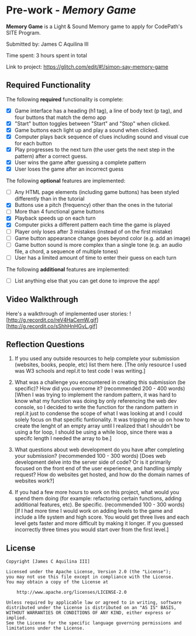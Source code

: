 # Pre-work - *Memory Game*

**Memory Game** is a Light & Sound Memory game to apply for CodePath's SITE Program. 

Submitted by: James C Aquilina III

Time spent: 3 hours spent in total

Link to project: https://glitch.com/edit/#!/simon-say-memory-game

## Required Functionality

The following **required** functionality is complete:

* [x] Game interface has a heading (h1 tag), a line of body text (p tag), and four buttons that match the demo app
* [x] "Start" button toggles between "Start" and "Stop" when clicked. 
* [x] Game buttons each light up and play a sound when clicked. 
* [x] Computer plays back sequence of clues including sound and visual cue for each button
* [x] Play progresses to the next turn (the user gets the next step in the pattern) after a correct guess. 
* [x] User wins the game after guessing a complete pattern
* [x] User loses the game after an incorrect guess

The following **optional** features are implemented:

* [ ] Any HTML page elements (including game buttons) has been styled differently than in the tutorial
* [x] Buttons use a pitch (frequency) other than the ones in the tutorial
* [ ] More than 4 functional game buttons
* [x] Playback speeds up on each turn
* [x] Computer picks a different pattern each time the game is played
* [ ] Player only loses after 3 mistakes (instead of on the first mistake)
* [ ] Game button appearance change goes beyond color (e.g. add an image)
* [ ] Game button sound is more complex than a single tone (e.g. an audio file, a chord, a sequence of multiple tones)
* [ ] User has a limited amount of time to enter their guess on each turn

The following **additional** features are implemented:

- [ ] List anything else that you can get done to improve the app!

## Video Walkthrough

Here's a walkthrough of implemented user stories:
![http://g.recordit.co/reV4HaCemW.gif]
[http://g.recordit.co/sShhHnHGvL.gif]


## Reflection Questions
1. If you used any outside resources to help complete your submission (websites, books, people, etc) list them here. 
[The only resource I used was W3 schools and repl.it to test code I was writing.]

2. What was a challenge you encountered in creating this submission (be specific)? How did you overcome it? (recommended 200 - 400 words) 
[When I was trying to implement the random pattern, it was hard to know what my function was doing by only referencing the 
web dev console, so I decided to write the function for the random pattern in repl.it just to condense the scope of what I was
looking at and I could solely focus on that specific funtionality. It was tripping me up on how to create the lenght of an empty array
until I realized that I shouldn't be using a for loop, I should be using a while loop, since there was a specifc length I needed the array
to be.]

3. What questions about web development do you have after completing your submission? (recommended 100 - 300 words) 
[Does web development delve into the server side of code? Or is it primarily focused on the front end of the user experience, and 
handling simply request? How do websites get hosted, and how do the domain names of websites work?]

4. If you had a few more hours to work on this project, what would you spend them doing (for example: refactoring certain functions, adding additional features, etc). Be specific. (recommended 100 - 300 words) 
[If I had more time I would work on adding levels to the game and include a life system and high score. You would get three lives and each level gets faster
and more difficult by making it longer. If you guessed incorrectly three times you would start over from the first level.]



## License

    Copyright [James C Aquilina III]

    Licensed under the Apache License, Version 2.0 (the "License");
    you may not use this file except in compliance with the License.
    You may obtain a copy of the License at

        http://www.apache.org/licenses/LICENSE-2.0

    Unless required by applicable law or agreed to in writing, software
    distributed under the License is distributed on an "AS IS" BASIS,
    WITHOUT WARRANTIES OR CONDITIONS OF ANY KIND, either express or implied.
    See the License for the specific language governing permissions and
    limitations under the License.